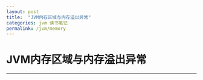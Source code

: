 ---layout: posttitle:  "JVM内存区域与内存溢出异常"categories: jvm 读书笔记permalink: /jvm/memory---# JVM内存区域与内存溢出异常---